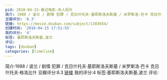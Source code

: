 ```yaml
---
pid: 2010-04-15-看过电影-杀人短片
简介: 1988 / 波兰 / 剧情 犯罪 / 克日什托夫·基耶斯洛夫斯基 / 米罗斯洛·巴卡 克日什托夫·格洛比什
豆瓣评分: '8.3'
链接: https://movie.douban.com/subject/1303654/
创建时间: '2010-04-15 17:51:55'
我的评分: '4'
标签: 基耶斯洛夫斯基,波兰
评论:
tags: [douban]
categories: [timeline]
---
```

简介:1988 / 波兰 / 剧情 犯罪 / 克日什托夫·基耶斯洛夫斯基 / 米罗斯洛·巴卡 克日什托夫·格洛比什
豆瓣评分:8.3
[链接](https://movie.douban.com/subject/1303654/)
我的评分:4
标签:基耶斯洛夫斯基,波兰
评论:
